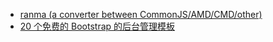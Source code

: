 * [ranma (a converter between CommonJS/AMD/CMD/other)](https://github.com/army8735/ranma)
* [20 个免费的 Bootstrap 的后台管理模板](http://www.oschina.net/news/52033/free-bootstrap-admin-templates)
